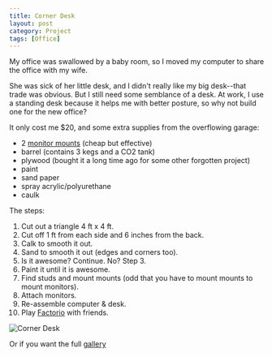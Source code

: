 ```yaml
---
title: Corner Desk
layout: post
category: Project
tags: [Office]
---
```

My office was swallowed by a baby room, so I moved my computer to share the office with my wife.

She was sick of her little desk, and I didn't really like my big desk--that trade was obvious. But I still need some semblance of a desk. At work, I use a standing desk because it helps me with better posture, so why not build one for the new office?

It only cost me $20, and some extra supplies from the overflowing garage:

  * 2 [monitor mounts](http://amzn.com/B01BCUM766) (cheap but effective)
  * barrel (contains 3 kegs and a CO2 tank)
  * plywood (bought it a long time ago for some other forgotten project)
  * paint
  * sand paper
  * spray acrylic/polyurethane
  * caulk

The steps:

  1. Cut out a triangle 4 ft x 4 ft.
  2. Cut off 1 ft from each side and 6 inches from the back.
  3. Calk to smooth it out.
  4. Sand to smooth it out (edges and corners too).
  5. Is it awesome? Continue. No? Step 3.
  6. Paint it until it is awesome.
  7. Find studs and mount mounts (odd that you have to mount mounts to mount monitors).
  8. Attach monitors.
  9. Re-assemble computer & desk.
 10. Play [Factorio](https://www.factorio.com/) with friends.

![Corner Desk](/content/images/2016/04/20160418_200829-COLLAGE-1.jpg)
  
Or if you want the full [gallery](https://goo.gl/photos/tb6vadQTryh8pz9Y8)
